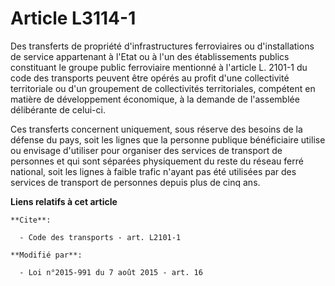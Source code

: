 # Article L3114-1

Des transferts de propriété d'infrastructures ferroviaires ou    d'installations de service appartenant à l'Etat ou à l'un
des établissements publics constituant le groupe public ferroviaire mentionné à l'article L. 2101-1 du code des transports
peuvent être opérés au profit d'une collectivité territoriale ou d'un groupement de collectivités territoriales, compétent en
matière de développement économique, à la demande de l'assemblée délibérante de celui-ci. 

Ces transferts concernent uniquement, sous réserve des besoins de la défense du pays, soit les lignes que la personne
publique bénéficiaire  utilise ou envisage d'utiliser pour organiser des services de transport de personnes et qui sont
séparées physiquement du reste du réseau ferré national, soit les lignes à faible trafic n'ayant pas été utilisées par des
services de transport de personnes depuis plus de cinq ans.

**Liens relatifs à cet article**

	**Cite**:

	  - Code des transports - art. L2101-1

	**Modifié par**:

	  - Loi n°2015-991 du 7 août 2015 - art. 16
